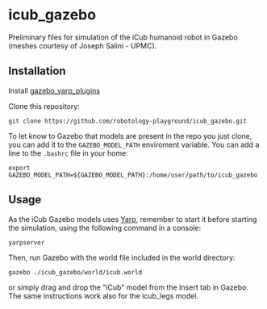 icub_gazebo
===========

Preliminary files for simulation of the iCub humanoid robot in Gazebo (meshes courtesy of Joseph Salini - UPMC).

Installation
------------
Install [gazebo_yarp_plugins](https://github.com/robotology/gazebo_yarp_plugins)

Clone this repository:
```
git clone https://github.com/robotology-playground/icub_gazebo.git
```
 

To let know to Gazebo that models are present in the repo you just clone, you can add it to the `GAZEBO_MODEL_PATH` enviroment variable. You can add a line to the `.bashrc` file in your home:
```
export GAZEBO_MODEL_PATH=${GAZEBO_MODEL_PATH}:/home/user/path/to/icub_gazebo
```

Usage
-----
As the iCub Gazebo models uses [Yarp](http://yarp.it), remember to start it before starting the simulation, using the following command in a console:
```
yarpserver 
```

Then, run Gazebo with the world file included in the world directory:
```
gazebo ./icub_gazebo/world/icub.world
```
or simply drag and drop the "iCub" model from the Insert tab in Gazebo.
The same instructions work also for the icub_legs model.
